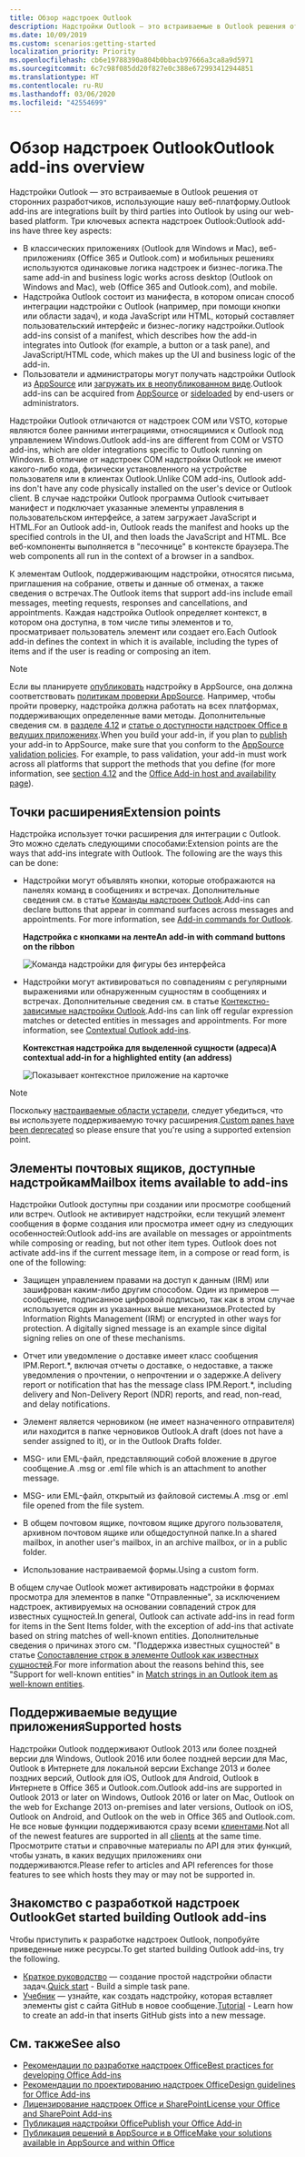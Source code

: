 ```yaml
---
title: Обзор надстроек Outlook
description: Надстройки Outlook — это встраиваемые в Outlook решения от сторонних разработчиков, использующие нашу веб-платформу.
ms.date: 10/09/2019
ms.custom: scenarios:getting-started
localization_priority: Priority
ms.openlocfilehash: cb6e19788390a804b0bbacb97666a3ca8a9d5971
ms.sourcegitcommit: 6c7c98f085dd20f827e0c388e672993412944851
ms.translationtype: HT
ms.contentlocale: ru-RU
ms.lasthandoff: 03/06/2020
ms.locfileid: "42554699"
---
```

# <a name="outlook-add-ins-overview"></a><span data-ttu-id="5b00d-103">Обзор надстроек Outlook</span><span class="sxs-lookup"><span data-stu-id="5b00d-103">Outlook add-ins overview</span></span>

<span data-ttu-id="5b00d-104">Надстройки Outlook — это встраиваемые в Outlook решения от сторонних разработчиков, использующие нашу веб-платформу.</span><span class="sxs-lookup"><span data-stu-id="5b00d-104">Outlook add-ins are integrations built by third parties into Outlook by using our web-based platform.</span></span> <span data-ttu-id="5b00d-105">Три ключевых аспекта надстроек Outlook:</span><span class="sxs-lookup"><span data-stu-id="5b00d-105">Outlook add-ins have three key aspects:</span></span>

- <span data-ttu-id="5b00d-106">В классических приложениях (Outlook для Windows и Mac), веб-приложениях (Office 365 и Outlook.com) и мобильных решениях используются одинаковые логика надстроек и бизнес-логика.</span><span class="sxs-lookup"><span data-stu-id="5b00d-106">The same add-in and business logic works across desktop (Outlook on Windows and Mac), web (Office 365 and Outlook.com), and mobile.</span></span>
- <span data-ttu-id="5b00d-107">Надстройка Outlook состоит из манифеста, в котором описан способ интеграции надстройки с Outlook (например, при помощи кнопки или области задач), и кода JavaScript или HTML, который составляет пользовательский интерфейс и бизнес-логику надстройки.</span><span class="sxs-lookup"><span data-stu-id="5b00d-107">Outlook add-ins consist of a manifest, which describes how the add-in integrates into Outlook (for example, a button or a task pane), and JavaScript/HTML code, which makes up the UI and business logic of the add-in.</span></span>
- <span data-ttu-id="5b00d-108">Пользователи и администраторы могут получать надстройки Outlook из [AppSource](https://appsource.microsoft.com) или [загружать их в неопубликованном виде](sideload-outlook-add-ins-for-testing.md).</span><span class="sxs-lookup"><span data-stu-id="5b00d-108">Outlook add-ins can be acquired from [AppSource](https://appsource.microsoft.com) or [sideloaded](sideload-outlook-add-ins-for-testing.md) by end-users or administrators.</span></span>

<span data-ttu-id="5b00d-109">Надстройки Outlook отличаются от надстроек COM или VSTO, которые являются более ранними интеграциями, относящимися к Outlook под управлением Windows.</span><span class="sxs-lookup"><span data-stu-id="5b00d-109">Outlook add-ins are different from COM or VSTO add-ins, which are older integrations specific to Outlook running on Windows.</span></span> <span data-ttu-id="5b00d-110">В отличие от надстроек COM надстройки Outlook не имеют какого-либо кода, физически установленного на устройстве пользователя или в клиентах Outlook.</span><span class="sxs-lookup"><span data-stu-id="5b00d-110">Unlike COM add-ins, Outlook add-ins don't have any code physically installed on the user's device or Outlook client.</span></span> <span data-ttu-id="5b00d-111">В случае надстройки Outlook программа Outlook считывает манифест и подключает указанные элементы управления в пользовательском интерфейсе, а затем загружает JavaScript и HTML.</span><span class="sxs-lookup"><span data-stu-id="5b00d-111">For an Outlook add-in, Outlook reads the manifest and hooks up the specified controls in the UI, and then loads the JavaScript and HTML.</span></span> <span data-ttu-id="5b00d-112">Все веб-компоненты выполняется в "песочнице" в контексте браузера.</span><span class="sxs-lookup"><span data-stu-id="5b00d-112">The web components all run in the context of a browser in a sandbox.</span></span>

<span data-ttu-id="5b00d-113">К элементам Outlook, поддерживающим надстройки, относятся письма, приглашения на собрание, ответы и данные об отменах, а также сведения о встречах.</span><span class="sxs-lookup"><span data-stu-id="5b00d-113">The Outlook items that support add-ins include email messages, meeting requests, responses and cancellations, and appointments.</span></span> <span data-ttu-id="5b00d-114">Каждая надстройка Outlook определяет контекст, в котором она доступна, в том числе типы элементов и то, просматривает пользователь элемент или создает его.</span><span class="sxs-lookup"><span data-stu-id="5b00d-114">Each Outlook add-in defines the context in which it is available, including the types of items and if the user is reading or composing an item.</span></span>

> [!NOTE]
> <span data-ttu-id="5b00d-p104">Если вы планируете [опубликовать](../publish/publish.md) надстройку в AppSource, она должна соответствовать [политикам проверки AppSource](/office/dev/store/validation-policies). Например, чтобы пройти проверку, надстройка должна работать на всех платформах, поддерживающих определенные вами методы. Дополнительные сведения см. в [разделе 4.12](/office/dev/store/validation-policies#4-apps-and-add-ins-behave-predictably) и [статье о доступности надстроек Office в ведущих приложениях](../overview/office-add-in-availability.md).</span><span class="sxs-lookup"><span data-stu-id="5b00d-p104">When you build your add-in, if you plan to [publish](../publish/publish.md) your add-in to AppSource, make sure that you conform to the [AppSource validation policies](/office/dev/store/validation-policies). For example, to pass validation, your add-in must work across all platforms that support the methods that you define (for more information, see [section 4.12](/office/dev/store/validation-policies#4-apps-and-add-ins-behave-predictably) and the [Office Add-in host and availability page](../overview/office-add-in-availability.md)).</span></span>

## <a name="extension-points"></a><span data-ttu-id="5b00d-117">Точки расширения</span><span class="sxs-lookup"><span data-stu-id="5b00d-117">Extension points</span></span>

<span data-ttu-id="5b00d-p105">Надстройка использует точки расширения для интеграции с Outlook. Это можно сделать следующими способами:</span><span class="sxs-lookup"><span data-stu-id="5b00d-p105">Extension points are the ways that add-ins integrate with Outlook. The following are the ways this can be done:</span></span>

- <span data-ttu-id="5b00d-p106">Надстройки могут объявлять кнопки, которые отображаются на панелях команд в сообщениях и встречах. Дополнительные сведения см. в статье [Команды надстроек Outlook](add-in-commands-for-outlook.md).</span><span class="sxs-lookup"><span data-stu-id="5b00d-p106">Add-ins can declare buttons that appear in command surfaces across messages and appointments. For more information, see [Add-in commands for Outlook](add-in-commands-for-outlook.md).</span></span>

    <span data-ttu-id="5b00d-122">**Надстройка с кнопками на ленте**</span><span class="sxs-lookup"><span data-stu-id="5b00d-122">**An add-in with command buttons on the ribbon**</span></span>

    ![Команда надстройки для фигуры без интерфейса](../images/uiless-command-shape.png)

- <span data-ttu-id="5b00d-p107">Надстройки могут активироваться по совпадениям с регулярными выражениями или обнаруженным сущностям в сообщениях и встречах. Дополнительные сведения см. в статье [Контекстно-зависимые надстройки Outlook](contextual-outlook-add-ins.md).</span><span class="sxs-lookup"><span data-stu-id="5b00d-p107">Add-ins can link off regular expression matches or detected entities in messages and appointments. For more information, see [Contextual Outlook add-ins](contextual-outlook-add-ins.md).</span></span>

    <span data-ttu-id="5b00d-126">**Контекстная надстройка для выделенной сущности (адреса)**</span><span class="sxs-lookup"><span data-stu-id="5b00d-126">**A contextual add-in for a highlighted entity (an address)**</span></span>

    ![Показывает контекстное приложение на карточке](../images/outlook-detected-entity-card.png)


> [!NOTE]
> <span data-ttu-id="5b00d-128">Поскольку [настраиваемые области устарели](https://developer.microsoft.com/outlook/blogs/make-your-add-ins-available-in-the-office-ribbon/), следует убедиться, что вы используете поддерживаемую точку расширения.</span><span class="sxs-lookup"><span data-stu-id="5b00d-128">[Custom panes have been deprecated](https://developer.microsoft.com/outlook/blogs/make-your-add-ins-available-in-the-office-ribbon/) so please ensure that you're using a supported extension point.</span></span>

## <a name="mailbox-items-available-to-add-ins"></a><span data-ttu-id="5b00d-129">Элементы почтовых ящиков, доступные надстройкам</span><span class="sxs-lookup"><span data-stu-id="5b00d-129">Mailbox items available to add-ins</span></span>

<span data-ttu-id="5b00d-p108">Надстройки Outlook доступны при создании или просмотре сообщений или встреч. Outlook не активирует надстройки, если текущий элемент сообщения в форме создания или просмотра имеет одну из следующих особенностей:</span><span class="sxs-lookup"><span data-stu-id="5b00d-p108">Outlook add-ins are available on messages or appointments while composing or reading, but not other item types. Outlook does not activate add-ins if the current message item, in a compose or read form, is one of the following:</span></span>

- <span data-ttu-id="5b00d-p109">Защищен управлением правами на доступ к данным (IRM) или зашифрован каким-либо другим способом. Один из примеров — сообщение, подписанное цифровой подписью, так как в этом случае используется один из указанных выше механизмов.</span><span class="sxs-lookup"><span data-stu-id="5b00d-p109">Protected by Information Rights Management (IRM) or encrypted in other ways for protection. A digitally signed message is an example since digital signing relies on one of these mechanisms.</span></span>

- <span data-ttu-id="5b00d-134">Отчет или уведомление о доставке имеет класс сообщения IPM.Report.\*, включая отчеты о доставке, о недоставке, а также уведомления о прочтении, о непрочтении и о задержке.</span><span class="sxs-lookup"><span data-stu-id="5b00d-134">A delivery report or notification that has the message class IPM.Report.\*, including delivery and Non-Delivery Report (NDR) reports, and read, non-read, and delay notifications.</span></span>

- <span data-ttu-id="5b00d-135">Элемент является черновиком (не имеет назначенного отправителя) или находится в папке черновиков Outlook.</span><span class="sxs-lookup"><span data-stu-id="5b00d-135">A draft (does not have a sender assigned to it), or in the Outlook Drafts folder.</span></span>

- <span data-ttu-id="5b00d-136">MSG- или EML-файл, представляющий собой вложение в другое сообщение.</span><span class="sxs-lookup"><span data-stu-id="5b00d-136">A .msg or .eml file which is an attachment to another message.</span></span>

- <span data-ttu-id="5b00d-137">MSG- или EML-файл, открытый из файловой системы.</span><span class="sxs-lookup"><span data-stu-id="5b00d-137">A .msg or .eml file opened from the file system.</span></span>

- <span data-ttu-id="5b00d-138">В общем почтовом ящике, почтовом ящике другого пользователя, архивном почтовом ящике или общедоступной папке.</span><span class="sxs-lookup"><span data-stu-id="5b00d-138">In a shared mailbox, in another user's mailbox, in an archive mailbox, or in a public folder.</span></span>

- <span data-ttu-id="5b00d-139">Использование настраиваемой формы.</span><span class="sxs-lookup"><span data-stu-id="5b00d-139">Using a custom form.</span></span>

<span data-ttu-id="5b00d-140">В общем случае Outlook может активировать надстройки в формах просмотра для элементов в папке "Отправленные", за исключением надстроек, активируемых на основании совпадений строк для известных сущностей.</span><span class="sxs-lookup"><span data-stu-id="5b00d-140">In general, Outlook can activate add-ins in read form for items in the Sent Items folder, with the exception of add-ins that activate based on string matches of well-known entities.</span></span> <span data-ttu-id="5b00d-141">Дополнительные сведения о причинах этого см. "Поддержка известных сущностей" в статье [Сопоставление строк в элементе Outlook как известных сущностей](match-strings-in-an-item-as-well-known-entities.md).</span><span class="sxs-lookup"><span data-stu-id="5b00d-141">For more information about the reasons behind this, see "Support for well-known entities" in [Match strings in an Outlook item as well-known entities](match-strings-in-an-item-as-well-known-entities.md).</span></span>

## <a name="supported-hosts"></a><span data-ttu-id="5b00d-142">Поддерживаемые ведущие приложения</span><span class="sxs-lookup"><span data-stu-id="5b00d-142">Supported hosts</span></span>

<span data-ttu-id="5b00d-143">Надстройки Outlook поддерживают Outlook 2013 или более поздней версии для Windows, Outlook 2016 или более поздней версии для Mac, Outlook в Интернете для локальной версии Exchange 2013 и более поздних версий, Outlook для iOS, Outlook для Android, Outlook в Интернете в Office 365 и Outlook.com.</span><span class="sxs-lookup"><span data-stu-id="5b00d-143">Outlook add-ins are supported in Outlook 2013 or later on Windows, Outlook 2016 or later on Mac, Outlook on the web for Exchange 2013 on-premises and later versions, Outlook on iOS, Outlook on Android, and Outlook on the web in Office 365 and Outlook.com.</span></span> <span data-ttu-id="5b00d-144">Не все новые функции поддерживаются сразу всеми [клиентами](../reference/requirement-sets/outlook-api-requirement-sets.md#requirement-sets-supported-by-exchange-servers-and-outlook-clients).</span><span class="sxs-lookup"><span data-stu-id="5b00d-144">Not all of the newest features are supported in all [clients](../reference/requirement-sets/outlook-api-requirement-sets.md#requirement-sets-supported-by-exchange-servers-and-outlook-clients) at the same time.</span></span> <span data-ttu-id="5b00d-145">Просмотрите статьи и справочные материалы по API для этих функций, чтобы узнать, в каких ведущих приложениях они поддерживаются.</span><span class="sxs-lookup"><span data-stu-id="5b00d-145">Please refer to articles and API references for those features to see which hosts they may or may not be supported in.</span></span>


## <a name="get-started-building-outlook-add-ins"></a><span data-ttu-id="5b00d-146">Знакомство с разработкой надстроек Outlook</span><span class="sxs-lookup"><span data-stu-id="5b00d-146">Get started building Outlook add-ins</span></span>

<span data-ttu-id="5b00d-147">Чтобы приступить к разработке надстроек Outlook, попробуйте приведенные ниже ресурсы.</span><span class="sxs-lookup"><span data-stu-id="5b00d-147">To get started building Outlook add-ins, try the following.</span></span>

- <span data-ttu-id="5b00d-148">[Краткое руководство](../quickstarts/outlook-quickstart.md) — создание простой надстройки области задач.</span><span class="sxs-lookup"><span data-stu-id="5b00d-148">[Quick start](../quickstarts/outlook-quickstart.md) - Build a simple task pane.</span></span>
- <span data-ttu-id="5b00d-149">[Учебник](../tutorials/outlook-tutorial.md) — узнайте, как создать надстройку, которая вставляет элементы gist с сайта GitHub в новое сообщение.</span><span class="sxs-lookup"><span data-stu-id="5b00d-149">[Tutorial](../tutorials/outlook-tutorial.md) - Learn how to create an add-in that inserts GitHub gists into a new message.</span></span>


## <a name="see-also"></a><span data-ttu-id="5b00d-150">См. также</span><span class="sxs-lookup"><span data-stu-id="5b00d-150">See also</span></span>

- [<span data-ttu-id="5b00d-151">Рекомендации по разработке надстроек Office</span><span class="sxs-lookup"><span data-stu-id="5b00d-151">Best practices for developing Office Add-ins</span></span>](../concepts/add-in-development-best-practices.md)
- [<span data-ttu-id="5b00d-152">Рекомендации по проектированию надстроек Office</span><span class="sxs-lookup"><span data-stu-id="5b00d-152">Design guidelines for Office Add-ins</span></span>](../design/add-in-design.md)
- [<span data-ttu-id="5b00d-153">Лицензирование надстроек Office и SharePoint</span><span class="sxs-lookup"><span data-stu-id="5b00d-153">License your Office and SharePoint Add-ins</span></span>](/office/dev/store/license-your-add-ins)
- [<span data-ttu-id="5b00d-154">Публикация надстройки Office</span><span class="sxs-lookup"><span data-stu-id="5b00d-154">Publish your Office Add-in</span></span>](../publish/publish.md)
- [<span data-ttu-id="5b00d-155">Публикация решений в AppSource и в Office</span><span class="sxs-lookup"><span data-stu-id="5b00d-155">Make your solutions available in AppSource and within Office</span></span>](/office/dev/store/submit-to-the-office-store)
